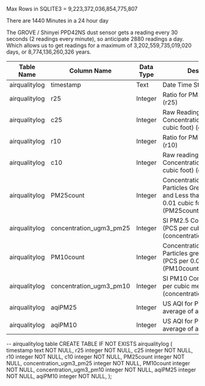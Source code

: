 Max Rows in SQLITE3 = 9,223,372,036,854,775,807

There are 1440 Minutes in a 24 hour day

The GROVE / Shinyei PPD42NS dust sensor gets a reading every 30 seconds (2 readings every minute), so anticipate 2880 readings a day. Which allows us to get readings for a maximum of 3,202,559,735,019,020 days, or 8,774,136,260,326 years.



Table Name		|Column Name		        |Data Type			|Description
----------------|---------------------------|-------------------|----------------------------------------------
airqualitylog	|timestamp			        |Text               |Date Time Stamp
airqualitylog	|r25                        |Integer            |Ratio for PM2.5 (P2 or Pin4) (r25)
airqualitylog	|c25                        |Integer            |Raw Readings of PM2.5 Concentration (PCS per 0.01 cubic foot) (c25)
airqualitylog	|r10                        |Integer            |Ratio for PM1.0 (P1 or Pin2) (r10)
airqualitylog	|c10                        |Integer            |Raw readings of PM1.0 Concentration (PCS  per 0.01 cubic foot) (c10)
airqualitylog	|PM25count                  |Integer            |Concentration Count for Particles Greater than 1µg and Less than 2.5µ (PCS per 0.01 cubic foot) (PM25count = c10 - c25)
airqualitylog	|concentration_ugm3_pm25    |Integer            |SI PM2.5 Concentration (PCS per cubic metre) (concentration_ugm3_pm25)
airqualitylog	|PM10count                  |Integer            |Concentration Count for Particles greater than 2.5 µg (PCS per 0.01 cubic foot) (PM10count = c25)
airqualitylog	|concentration_ugm3_pm10    |Integer            |SI PM10 Concentration (PCS per cubic metre)(concentration_ugm3_pm10)
airqualitylog	|aqiPM25                    |Integer            |US AQI for PM2.5 (Should be average of a 24h reading)
airqualitylog	|aqiPM10                    |Integer            |US AQI for PM10 (Should be average of a 24h reading)





-- airqualitylog table
CREATE TABLE IF NOT EXISTS airqualitylog (
 timestamp text NOT NULL,
 r25 integer NOT NULL,
 c25 integer NOT NULL,
 r10 integer NOT NULL,
 c10 integer NOT NULL,
 PM25count integer NOT NULL,
 concentration_ugm3_pm25 integer NOT NULL,
 PM10count integer NOT NULL,
 concentration_ugm3_pm10 integer NOT NULL,
 aqiPM25 integer NOT NULL,
 aqiPM10 integer NOT NULL,
);
